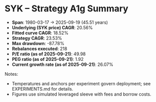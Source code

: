 # SYK – Strategy A1g Summary

- **Span**: 1980-03-17 → 2025-09-19 (45.51 years)
- **Underlying (SYK price) CAGR**: 20.56%
- **Fitted curve CAGR**: 18.52%
- **Strategy CAGR**: 23.53%
- **Max drawdown**: -87.78%
- **Rebalances executed**: 218
- **P/E ratio (as of 2025-09-21)**: 49.98
- **PEG ratio (as of 2025-09-21)**: 1.92
- **Current growth rate (as of 2025-09-21)**: 26.07%

Notes:

- Temperatures and anchors per experiment govern deployment; see EXPERIMENTS.md for details.
- Figures use simulated leveraged sleeve with fees and borrow costs.
